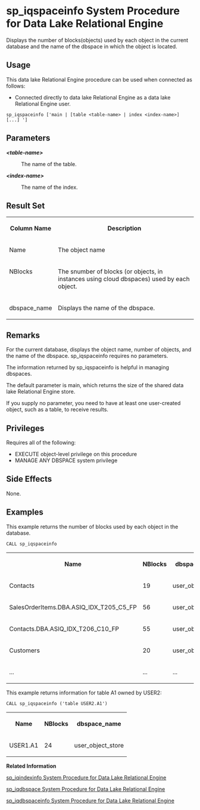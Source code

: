 <!-- loioa5b6d30884f21015b460b72ef2bc8109 -->

# sp\_iqspaceinfo System Procedure for Data Lake Relational Engine

Displays the number of blocks\(objects\) used by each object in the current database and the name of the dbspace in which the object is located.



<a name="loioa5b6d30884f21015b460b72ef2bc8109__section_umy_gqn_14b"/>

## Usage

This data lake Relational Engine procedure can be used when connected as follows:

-   Connected directly to data lake Relational Engine as a data lake Relational Engine user.



```
sp_iqspaceinfo ['main | [table <table-name> | index <index-name>] [...] ']
```



<a name="loioa5b6d30884f21015b460b72ef2bc8109__iq_refbb_1759"/>

## Parameters


<dl>
<dt><b>

*<table-name\>*

</b></dt>
<dd>

The name of the table.



</dd><dt><b>

*<index-name\>*

</b></dt>
<dd>

The name of the index.



</dd>
</dl>



<a name="loioa5b6d30884f21015b460b72ef2bc8109__section_zzs_mnz_kbc"/>

## Result Set


<table>
<tr>
<th valign="top">

Column Name

</th>
<th valign="top">

Description

</th>
</tr>
<tr>
<td valign="top">

Name

</td>
<td valign="top">

The object name

</td>
</tr>
<tr>
<td valign="top">

NBlocks

</td>
<td valign="top">

The snumber of blocks \(or objects, in instances using cloud dbspaces\) used by each object.

</td>
</tr>
<tr>
<td valign="top">

dbspace\_name

</td>
<td valign="top">

Displays the name of the dbspace.

</td>
</tr>
</table>



<a name="loioa5b6d30884f21015b460b72ef2bc8109__iq_refbb_1761"/>

## Remarks

For the current database, displays the object name, number of objects, and the name of the dbspace. sp\_iqspaceinfo requires no parameters.

The information returned by sp\_iqspaceinfo is helpful in managing dbspaces.

The default parameter is main, which returns the size of the shared data lake Relational Engine store.

If you supply no parameter, you need to have at least one user-created object, such as a table, to receive results.



<a name="loioa5b6d30884f21015b460b72ef2bc8109__iq_refbb_1760"/>

## Privileges

Requires all of the following:

-   EXECUTE object-level privilege on this procedure
-   MANAGE ANY DBSPACE system privilege



## Side Effects

None.



<a name="loioa5b6d30884f21015b460b72ef2bc8109__iq_refbb_1762"/>

## Examples

This example returns the number of blocks used by each object in the database.

```
CALL sp_iqspaceinfo
```


<table>
<tr>
<th valign="top">

Name

</th>
<th valign="top">

NBlocks

</th>
<th valign="top">

dbspace\_name

</th>
</tr>
<tr>
<td valign="top">

Contacts

</td>
<td valign="top">

19

</td>
<td valign="top">

user\_object\_store

</td>
</tr>
<tr>
<td valign="top">

SalesOrderItems.DBA.ASIQ\_IDX\_T205\_C5\_FP

</td>
<td valign="top">

56

</td>
<td valign="top">

user\_object\_store

</td>
</tr>
<tr>
<td valign="top">

Contacts.DBA.ASIQ\_IDX\_T206\_C10\_FP

</td>
<td valign="top">

55

</td>
<td valign="top">

user\_object\_store

</td>
</tr>
<tr>
<td valign="top">

Customers

</td>
<td valign="top">

20

</td>
<td valign="top">

user\_object\_store

</td>
</tr>
<tr>
<td valign="top">

...

</td>
<td valign="top">

...

</td>
<td valign="top">

...

</td>
</tr>
</table>

This example returns information for table A1 owned by USER2:

```
CALL sp_iqspaceinfo ('table USER2.A1')
```


<table>
<tr>
<th valign="top">

Name

</th>
<th valign="top">

NBlocks

</th>
<th valign="top">

dbspace\_name

</th>
</tr>
<tr>
<td valign="top">

USER1.A1

</td>
<td valign="top">

24

</td>
<td valign="top">

user\_object\_store

</td>
</tr>
</table>

**Related Information**  


[sp\_iqindexinfo System Procedure for Data Lake Relational Engine](sp-iqindexinfo-system-procedure-for-data-lake-relational-engine-a5ac909.md "Displays the number of blocks (objects) used per index per main dbspace for a given object. If the object resides on several dbspaces, sp_iqindexinfo returns the space used in all dbspaces, as shown in the example.")

[sp\_iqdbspace System Procedure for Data Lake Relational Engine](sp-iqdbspace-system-procedure-for-data-lake-relational-engine-a5a34b5.md "Displays detailed information about each data lake Relational Engine dbspace.")

[sp\_iqdbspaceinfo System Procedure for Data Lake Relational Engine](sp-iqdbspaceinfo-system-procedure-for-data-lake-relational-engine-a5a3ca6.md "Displays the size of each object and subobject used in the specified table.")

